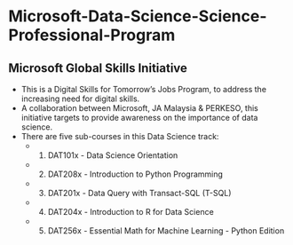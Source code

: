 # Microsoft-Data-Science-Science-Professional-Program

## Microsoft Global Skills Initiative
- This is a Digital Skills for Tomorrow’s Jobs Program, to address the increasing need for digital skills. 
- A collaboration between Microsoft, JA Malaysia & PERKESO,
this initiative targets to provide awareness on the importance of data science.
- There are five sub-courses in this Data Science track:
  - 1. DAT101x - Data Science Orientation
  - 2. DAT208x - Introduction to Python Programming
  - 3. DAT201x - Data Query with Transact-SQL (T-SQL)
  - 4. DAT204x - Introduction to R for Data Science
  - 5. DAT256x - Essential Math for Machine Learning - Python Edition
